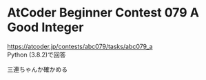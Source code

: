 # AtCoder Beginner Contest 079 A Good Integer  
https://atcoder.jp/contests/abc079/tasks/abc079_a  
Python (3.8.2)で回答  

三連ちゃんか確かめる
